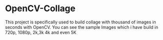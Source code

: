 # OpenCV-Collage
This project is specifically used to build collage with thousand of images in seconds with OpenCV. You can see the sample Images which i have build in 720p, 1080p, 2k,3k 4k and even 5K
